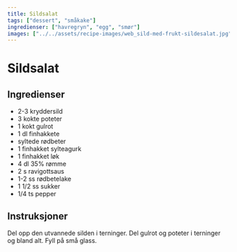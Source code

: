 ```yaml
---
title: Sildsalat
tags: ["dessert", "småkake"]
ingredienser: ["havregryn", "egg", "smør"]
images: ["../../assets/recipe-images/web_sild-med-frukt-sildesalat.jpg"]
---
```


# Sildsalat

## Ingredienser

- 2-3 kryddersild
- 3 kokte poteter
- 1 kokt gulrot
- 1 dl finhakkete
- syltede rødbeter
- 1 finhakket sylteagurk
- 1 finhakket løk
- 4 dl 35% rømme
- 2 s ravigottsaus
- 1-2 ss rødbetelake
- 1 1/2 ss sukker
- 1/4 ts pepper

## Instruksjoner

Del opp den utvannede silden i terninger. Del gulrot og poteter i terninger og bland alt. Fyll på små glass.
